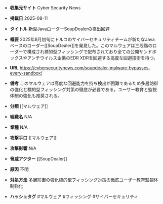 - **収集元サイト**
Cyber Security News

- **掲載日**
2025-08-11

- **タイトル**
新型JavaローダーSoupDealerの検出回避

- **概要**
2025年8月初旬にトルコのサイバーセキュリティチームが新たなJavaベースのローダー[[SoupDealer]]を発見した。このマルウェアは三段階のローダーで構成され標的型フィッシングで配布されており全ての公開サンドボックスやアンチウイルス企業のEDR XDRを回避する高度な回避技術を持つ。

- **URL**
https://cybersecuritynews.com/soupdealer-malware-bypasses-every-sandbox/

- **備考**
このマルウェアは高度な回避能力を持ち検出が困難であるため多層防御の強化と標的型フィッシング対策の徹底が必要である。ユーザー教育と監視体制の強化も推奨される。

- **分類**
[[マルウェア]]

- **組織名**
N/A

- **業種**
N/A

- **攻撃手口**
[[マルウェア]]

- **攻撃影響**
N/A

- **脅威アクター**
[[SoupDealer]]

- **原因**
不明

- **対処方法**
多層防御の強化標的型フィッシング対策の徹底ユーザー教育監視体制強化

- **ハッシュタグ**
#マルウェア #フィッシング #サイバーセキュリティ
